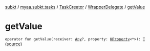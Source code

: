 [subkt](../../../index.md) / [myaa.subkt.tasks](../../index.md) / [TaskCreator](../index.md) / [WrapperDelegate](index.md) / [getValue](./get-value.md)

# getValue

`operator fun getValue(receiver: `[`Any`](https://kotlinlang.org/api/latest/jvm/stdlib/kotlin/-any/index.html)`?, property: `[`KProperty`](https://kotlinlang.org/api/latest/jvm/stdlib/kotlin.reflect/-k-property/index.html)`<*>): `[`T`](index.md#T) [(source)](https://github.com/Myaamori/SubKt/blob/master/src/main/kotlin/myaa/subkt/tasks/tasks.kt#L243)